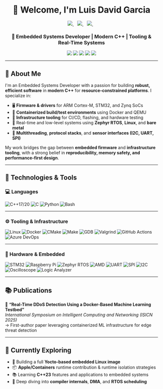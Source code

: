 <h1 align="center">👋 Welcome, I'm Luis David Garcia</h1>
<p align="center">
  <a href="https://www.linkedin.com/in/luisgd/">
    <img src="https://img.shields.io/badge/linkedin-%230077B5.svg?&style=for-the-badge&logo=linkedin&logoColor=white" />
  </a>&nbsp;&nbsp;
  <a href="https://www.youtube.com/@DonLDG/">
    <img src="https://img.shields.io/badge/YouTube-FF0000?style=for-the-badge&logo=youtube&logoColor=white" />
  </a>&nbsp;&nbsp;
  <a href="mailto:luisdavidgarcia@protonmail.com">
    <img src="https://img.shields.io/badge/Email-%2312100E.svg?&style=for-the-badge&logo=protonmail&logoColor=#6D4AFF">
  </a>&nbsp;&nbsp;
</p>

<h3 align="center">🚀 Embedded Systems Developer | Modern C++ | Tooling & Real-Time Systems</h3>

<p align="center">
  <img src="https://img.shields.io/badge/C++17%2F20-blue?logo=c%2B%2B&logoColor=white" />
  <img src="https://img.shields.io/badge/Zephyr-RTOS-purple?logo=linux&logoColor=white" />
  <img src="https://img.shields.io/badge/Embedded%20Linux-ARM-green?logo=linux" />
  <img src="https://img.shields.io/badge/Docker-Automation-blue?logo=docker" />
  <img src="https://img.shields.io/badge/Python-Scripting-yellow?logo=python" />
</p>

---

## 🧠 About Me

I'm an Embedded Systems Developer with a passion for building **robust, efficient software** in **modern C++** for **resource-constrained platforms**. I specialize in:

- 🖥️ **Firmware & drivers** for ARM Cortex-M, STM32, and Zynq SoCs
- 🧪 **Containerized build/test environments** using Docker and QEMU
- 🧰 **Infrastructure tooling** for CI/CD, flashing, and hardware testing
- 🔧 Real-time and low-level systems using **Zephyr RTOS**, **Linux**, and **bare metal**
- 🧵 **Multithreading**, **protocol stacks**, and **sensor interfaces (I2C, UART, SPI)**

My work bridges the gap between **embedded firmware** and **infrastructure tooling**, with a strong belief in **reproducibility, memory safety, and performance-first design**.

---

## 🔨 Technologies & Tools

### 💻 Languages
![C++17/20](https://img.shields.io/badge/C++17%2F20-blue?logo=c%2B%2B&logoColor=white)
![C](https://img.shields.io/badge/C-blue?logo=c&logoColor=white)
![Python](https://img.shields.io/badge/Python-yellow?logo=python&logoColor=white)
![Bash](https://img.shields.io/badge/Bash-grey?logo=gnubash&logoColor=white)

---

### ⚙️ Tooling & Infrastructure
![Linux](https://img.shields.io/badge/Linux-FCC624?&logo=linux&logoColor=black)
![Docker](https://img.shields.io/badge/Docker-2496ED?logo=docker&logoColor=white)
![CMake](https://img.shields.io/badge/CMake-064F8C?logo=cmake&logoColor=white)
![Make](https://img.shields.io/badge/Makefile-darkgreen?logo=gnu&logoColor=white)
![GDB](https://img.shields.io/badge/GDB-lightgrey?logo=gnu&logoColor=white)
![Valgrind](https://img.shields.io/badge/Valgrind-purple)
![GitHub Actions](https://img.shields.io/badge/GitHub%20Actions-2088FF?logo=githubactions&logoColor=white)
![Azure DevOps](https://img.shields.io/badge/Azure%20DevOps-0078D7?logo=azuredevops&logoColor=white)

---

### 🔧 Hardware & Embedded
![STM32](https://img.shields.io/badge/STM32-03234B?logo=stmicroelectronics&logoColor=white)
![Raspberry Pi](https://img.shields.io/badge/Raspberry%20Pi-C51A4A?logo=raspberrypi&logoColor=white)
![Zephyr RTOS](https://img.shields.io/badge/Zephyr%20RTOS-8253c1?logo=zephyrproject&logoColor=white)
![AMD](https://img.shields.io/badge/Zynq%20%7C%20Vivado-ED1C24?logo=amd&logoColor=white&logoSize=auto)
![UART](https://img.shields.io/badge/UART-grey)
![SPI](https://img.shields.io/badge/SPI-grey)
![I2C](https://img.shields.io/badge/I2C-grey)
![Oscilloscope](https://img.shields.io/badge/Oscilloscope-bluegrey)
![Logic Analyzer](https://img.shields.io/badge/Logic%20Analyzer-bluegrey)

---

## 📚 Publications

📄 **“Real-Time DDoS Detection Using a Docker-Based Machine Learning Testbed”**  
_International Symposium on Intelligent Computing and Networking (ISICN 2025)_  
→ First-author paper leveraging containerized ML infrastructure for edge threat detection

---

## 🌱 Currently Exploring

- 🔧 Building a full **Yocto-based embedded Linux image**
- 📦 **Apple/Containers** runtime contribution & runtime isolation strategies
- 📚 Learning **C++23** features and applications to embedded systems 
- 📘 Deep diving into **compiler internals**, **DMA**, and **RTOS scheduling**

